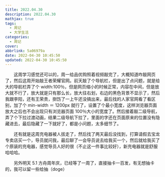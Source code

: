 ```yaml
---
title: 2022.04.30
description: 2022.04.30
mathjax: true
tags:
  - 周记
  - 大学生活
categories:
  - 周记
cover:
abbrlink: 5a06979a
date: 2022-04-30 10:45:50
updated: 2022-04-30 10:45:50
---
```


&emsp;&emsp;这周学习感觉还可以的，周一给品优购照着视频敲完了，大概知道咋敲网页了，然后这周开始敲王者荣耀官网。前天敲了个导航栏，但是出了点问题，就是给大的导航栏弄了个 width:100％，但是网页缩小的时候正常，内容在中间，但是放大就不行了，放大就是只有那么长，放大往右划，右边的黑色背景不显示了，然后我跟李阳，还有王荣贵，捯饬了一上午还没搞出来，最后找的人家官网看了看区别，加了个 min-width ＝ 1200px 就行了，设置了个最小宽度，这样浏览器页面放大之后也不会出现只有浏览器页面 100％大小的宽度了。然后接着敲二级导航，弄了个下拉过渡动画，结果二级导航下拉了，里面的字还在页面原来的位置没有隐藏进去，最后隐藏了一下就好了，都是小问题，太多细节了。

&emsp;&emsp;还有就是这周充电器被人拔走了，然后找了两天最后没找到，打算请假去宝龙专卖店买一个，导员就问我，最后聊了一会导员说去给我买一个，然后就给我买了个原装的充电器，感觉导员人好的很（不止这一件事比较好），新充电器就是舒服哈哈哈。

&emsp;&emsp;另外明天 5.1 方舟周年庆，已经等了一周了，直接抽卡一百发，有无想抽卡的，我可以留一些给抽（doge）
